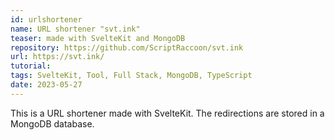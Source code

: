 ```yaml
---
id: urlshortener
name: URL shortener "svt.ink"
teaser: made with SvelteKit and MongoDB
repository: https://github.com/ScriptRaccoon/svt.ink
url: https://svt.ink/
tutorial:
tags: SvelteKit, Tool, Full Stack, MongoDB, TypeScript
date: 2023-05-27
---
```


This is a URL shortener made with SvelteKit. The redirections are stored in a MongoDB database.
